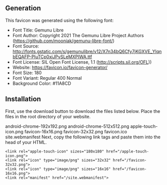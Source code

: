 ## Generation

This favicon was generated using the following font:

- Font Title: Gemunu Libre
- Font Author: Copyright 2021 The Gemunu Libre Project Authors (https://github.com/mooniak/gemunu-libre-font/)
- Font Source: http://fonts.gstatic.com/s/gemunulibre/v12/X7n34bQ6Cfy7jKGXVE_YlqnbEQAFP-PIuTCp0xiJPvSLeMXPIWA.ttf
- Font License: SIL Open Font License, 1.1 (http://scripts.sil.org/OFL))
- Website: https://favicon.io/favicon-generator/
- Font Size: 180
- Font Variant: Regular 400 Normal
- Background Color: #11A8CD

## Installation
First, use the download button to download the files listed below. Place the files in the root directory of your website.

android-chrome-192x192.png
android-chrome-512x512.png
apple-touch-icon.png
favicon-16x16.png
favicon-32x32.png
favicon.ico
site.webmanifest
Next, copy the following link tags and paste them into the head of your HTML.

```
<link rel="apple-touch-icon" sizes="180x180" href="/apple-touch-icon.png">
<link rel="icon" type="image/png" sizes="32x32" href="/favicon-32x32.png">
<link rel="icon" type="image/png" sizes="16x16" href="/favicon-16x16.png">
<link rel="manifest" href="/site.webmanifest">
```